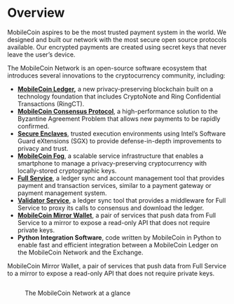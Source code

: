# Overview

MobileCoin aspires to be the most trusted payment system in the world. We designed and built our network with the most
secure open source protocols available. Our encrypted payments are created using secret keys that never leave the user’s
device.

The MobileCoin Network is an open-source software ecosystem that introduces several innovations to the cryptocurrency
community, including:

* [**MobileCoin Ledger**](glossary/ledger.md)**,** a new privacy-preserving blockchain built on a technology foundation
  that includes CryptoNote and Ring Confidential Transactions (RingCT).
* [**MobileCoin Consensus Protocol**](glossary/consensus-protocol.md), a high-performance solution to the Byzantine
  Agreement Problem that allows new payments to be rapidly confirmed.
* [**Secure Enclaves**](glossary/secure-enclave.md), trusted execution environments using Intel’s Software Guard
  eXtensions (SGX) to provide defense-in-depth improvements to privacy and trust.&#x20;
* [**MobileCoin Fog**](glossary/fog.md), a scalable service infrastructure that enables a smartphone to manage a
  privacy-preserving cryptocurrency with locally-stored cryptographic keys.
* [**Full Service**](glossary/full-service.md), a ledger sync and account management tool that provides payment and
  transaction services, similar to a payment gateway or payment management system.
* [**Validator Service**](usage/validator-service/README.md), a ledger sync tool that provides a middleware for Full
  Service to proxy its calls to consensus and download the ledger.
* [**MobileCoin Mirror Wallet**](usage/mirror/README.md), a pair of services that push data from Full Service to a
  mirror to expose a read-only API that does not require private keys.
* **Python Integration Software**, code written by MobileCoin in Python to enable fast and efficient integration between
  a MobileCoin Ledger on the MobileCoin Network and the Exchange.

MobileCoin Mirror Wallet, a pair of services that push data from Full Service to a mirror to expose a read-only API that
does not require private keys.

<figure><img src=".gitbook/assets/mobilecoin ecosytem.jpg" alt=""><figcaption><p>The MobileCoin Network at a glance</p></figcaption></figure>
